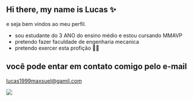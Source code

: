 ## Hi there, my name is **Lucas ✨**
e seja bem vindos ao meu perfil.

- sou estudante do 3 ANO do ensino médio e estou cursando MMAVP
- pretendo fazer faculdade de engenharia mecanica
- pretendo exercer esta profição 🧑‍🔧

## você pode entar em contato comigo pelo e-mail

lucas1999maxsuel@gamil.com

![](https://tenor.com/pt-BR/view/heart-mechanic-automotive-gif-5150277)

